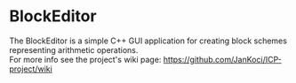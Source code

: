 # BlockEditor
The BlockEditor is a simple C++ GUI application for creating block schemes representing arithmetic operations.\
For more info see the project's wiki page: https://github.com/JanKoci/ICP-project/wiki
